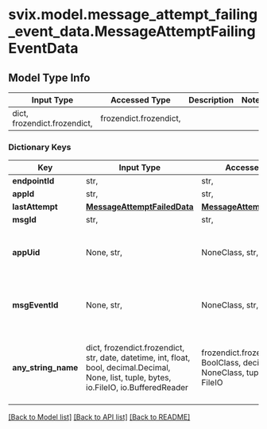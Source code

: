 # svix.model.message_attempt_failing_event_data.MessageAttemptFailingEventData

## Model Type Info
Input Type | Accessed Type | Description | Notes
------------ | ------------- | ------------- | -------------
dict, frozendict.frozendict,  | frozendict.frozendict,  |  | 

### Dictionary Keys
Key | Input Type | Accessed Type | Description | Notes
------------ | ------------- | ------------- | ------------- | -------------
**endpointId** | str,  | str,  |  | 
**appId** | str,  | str,  |  | 
**lastAttempt** | [**MessageAttemptFailedData**](MessageAttemptFailedData.md) | [**MessageAttemptFailedData**](MessageAttemptFailedData.md) |  | 
**msgId** | str,  | str,  |  | 
**appUid** | None, str,  | NoneClass, str,  | Optional unique identifier for the application | [optional] 
**msgEventId** | None, str,  | NoneClass, str,  | Optional unique identifier for the message | [optional] 
**any_string_name** | dict, frozendict.frozendict, str, date, datetime, int, float, bool, decimal.Decimal, None, list, tuple, bytes, io.FileIO, io.BufferedReader | frozendict.frozendict, str, BoolClass, decimal.Decimal, NoneClass, tuple, bytes, FileIO | any string name can be used but the value must be the correct type | [optional]

[[Back to Model list]](../../README.md#documentation-for-models) [[Back to API list]](../../README.md#documentation-for-api-endpoints) [[Back to README]](../../README.md)

